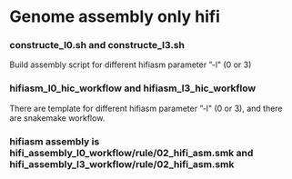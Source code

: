 # Genome assembly only hifi

### constructe_l0.sh and constructe_l3.sh
Build assembly script for different hifiasm parameter ”-l" (0 or 3)
### hifiasm_l0_hic_workflow and hifiasm_l3_hic_workflow
There are template for different hifiasm parameter ”-l" (0 or 3), and there are snakemake workflow.
### hifiasm assembly is hifi_assembly_l0_workflow/rule/02_hifi_asm.smk and hifi_assembly_l3_workflow/rule/02_hifi_asm.smk
